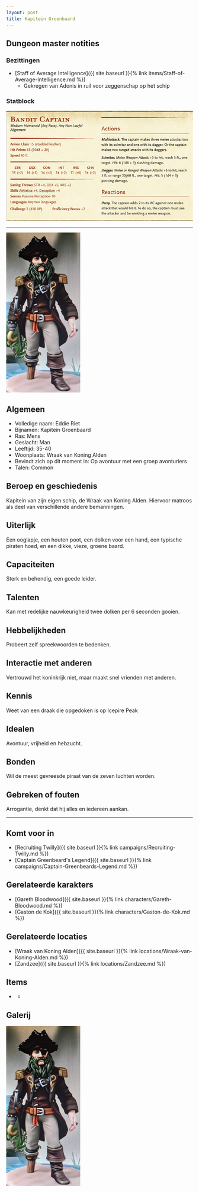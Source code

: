 ```yaml
---
layout: post
title: Kapitein Groenbaard
---
```


## Dungeon master notities

### Bezittingen
* [Staff of Average Intelligence]({{ site.baseurl }}{% link items/Staff-of-Average-Intelligence.md %})
  * Gekregen van Adonis in ruil voor zeggenschap op het schip

### Statblock
<img src="../images/Kapitein Groenbaard Statblock.png" alt="Kapitein Groenbaard Statblock" width=600>

---

<img src="../images/Kapitein Groenbaard.jpg" alt="Kapitein Groenbaard" width=200>

## Algemeen
* Volledige naam: Eddie Riet
* Bijnamen: Kapitein Groenbaard
* Ras: Mens
* Geslacht: Man
* Leeftijd: 35-40
* Woonplaats: Wraak van Koning Alden
* Bevindt zich op dit moment in: Op avontuur met een groep avonturiers
* Talen: Common

## Beroep en geschiedenis
Kapitein van zijn eigen schip, de Wraak van Koning Alden. Hiervoor matroos als deel van verschillende andere bemanningen.

## Uiterlijk
Een ooglapje, een houten poot, een dolken voor een hand, een typische piraten hoed, en een dikke, vieze, groene baard.

## Capaciteiten
Sterk en behendig, een goede leider.

## Talenten
Kan met redelijke nauwkeurigheid twee dolken per 6 seconden gooien.

## Hebbelijkheden
Probeert zelf spreekwoorden te bedenken.

## Interactie met anderen
Vertrouwd het koninkrijk niet, maar maakt snel vrienden met anderen.

## Kennis
Weet van een draak die opgedoken is op Icepire Peak

## Idealen
Avontuur, vrijheid en hebzucht.

## Bonden
Wil de meest gevreesde piraat van de zeven luchten worden.

## Gebreken of fouten
Arrogantie, denkt dat hij alles en iedereen aankan.

---

## Komt voor in
* [Recruiting Twilly]({{ site.baseurl }}{% link campaigns/Recruiting-Twilly.md %})
* [Captain Greenbeard's Legend]({{ site.baseurl }}{% link campaigns/Captain-Greenbeards-Legend.md %})

## Gerelateerde karakters
* [Gareth Bloodwood]({{ site.baseurl }}{% link characters/Gareth-Bloodwood.md %})
* [Gaston de Kok]({{ site.baseurl }}{% link characters/Gaston-de-Kok.md %})

## Gerelateerde locaties
* [Wraak van Koning Alden]({{ site.baseurl }}{% link locations/Wraak-van-Koning-Alden.md %})
* [Zandzee]({{ site.baseurl }}{% link locations/Zandzee.md %})

## Items
* -

## Galerij
<img src="../images/Kapitein Groenbaard.jpg" alt="Kapitein Groenbaard" width=200>